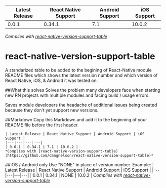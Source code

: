 | Latest Release | React Native Support | Android Support | iOS Support |
|---|---|---|---|
| 0.0.1 | 0.34.1 | 7.1 | 10.0.2 |
*Complies with [react-native-version-support-table](https://github.com/dangnelson/react-native-version-support-table)*


# react-native-version-support-table
A standarized table to be added to the begining of React-Native module README files which shows the latest version number and which version of React Native, iOS, & Android it was tested on.

##What this solves
Solves the problem many developers face when starting new RN projects with multiple modules and facing build / usage errors.

Saves module developers the headache of additional issues being created because they don't yet support new versions.

##Markdown
Copy this Markdown and add it to the beginning of your README file before the first header.
```
| Latest Release | React Native Support | Android Support | iOS Support |
|---|---|---|---|
| 0.0.1 | 0.34.1 | 7.1 | 10.0.2 |
*Complies with [react-native-version-support-table](https://github.com/dangnelson/react-native-version-support-table)*
```

##iOS / Android only
Use "NONE" in place of version number.
Example:
| Latest Release | React Native Support | Android Support | iOS Support |
|---|---|---|---|
| 0.0.1 | 0.34.1 | NONE | 10.0.2 |
*Complies with [react-native-version-support-table](https://github.com/dangnelson/react-native-version-support-table)*
